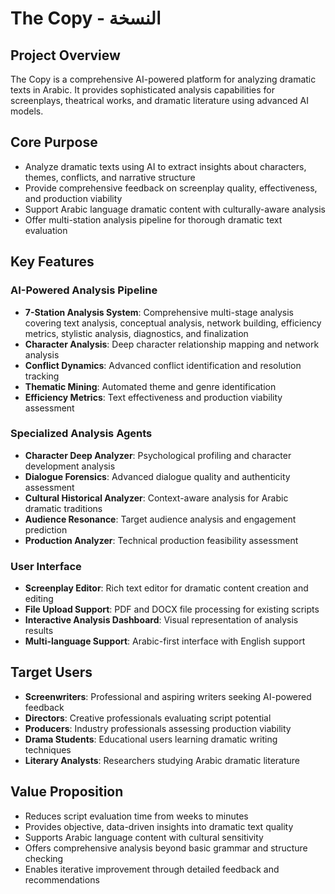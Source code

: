 # The Copy - النسخة

## Project Overview
The Copy is a comprehensive AI-powered platform for analyzing dramatic texts in Arabic. It provides sophisticated analysis capabilities for screenplays, theatrical works, and dramatic literature using advanced AI models.

## Core Purpose
- Analyze dramatic texts using AI to extract insights about characters, themes, conflicts, and narrative structure
- Provide comprehensive feedback on screenplay quality, effectiveness, and production viability
- Support Arabic language dramatic content with culturally-aware analysis
- Offer multi-station analysis pipeline for thorough dramatic text evaluation

## Key Features

### AI-Powered Analysis Pipeline
- **7-Station Analysis System**: Comprehensive multi-stage analysis covering text analysis, conceptual analysis, network building, efficiency metrics, stylistic analysis, diagnostics, and finalization
- **Character Analysis**: Deep character relationship mapping and network analysis
- **Conflict Dynamics**: Advanced conflict identification and resolution tracking
- **Thematic Mining**: Automated theme and genre identification
- **Efficiency Metrics**: Text effectiveness and production viability assessment

### Specialized Analysis Agents
- **Character Deep Analyzer**: Psychological profiling and character development analysis
- **Dialogue Forensics**: Advanced dialogue quality and authenticity assessment
- **Cultural Historical Analyzer**: Context-aware analysis for Arabic dramatic traditions
- **Audience Resonance**: Target audience analysis and engagement prediction
- **Production Analyzer**: Technical production feasibility assessment

### User Interface
- **Screenplay Editor**: Rich text editor for dramatic content creation and editing
- **File Upload Support**: PDF and DOCX file processing for existing scripts
- **Interactive Analysis Dashboard**: Visual representation of analysis results
- **Multi-language Support**: Arabic-first interface with English support

## Target Users
- **Screenwriters**: Professional and aspiring writers seeking AI-powered feedback
- **Directors**: Creative professionals evaluating script potential
- **Producers**: Industry professionals assessing production viability
- **Drama Students**: Educational users learning dramatic writing techniques
- **Literary Analysts**: Researchers studying Arabic dramatic literature

## Value Proposition
- Reduces script evaluation time from weeks to minutes
- Provides objective, data-driven insights into dramatic text quality
- Supports Arabic language content with cultural sensitivity
- Offers comprehensive analysis beyond basic grammar and structure checking
- Enables iterative improvement through detailed feedback and recommendations